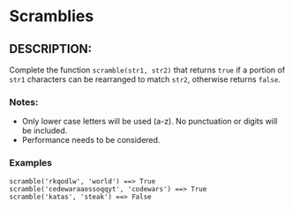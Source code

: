 # Scramblies
## DESCRIPTION:
Complete the function `scramble(str1, str2)` that returns `true` if a portion of `str1` characters can be rearranged to match `str2`, otherwise returns `false`.

### Notes:

- Only lower case letters will be used (a-z). No punctuation or digits will be included.
- Performance needs to be considered.
### Examples
```
scramble('rkqodlw', 'world') ==> True
scramble('cedewaraaossoqqyt', 'codewars') ==> True
scramble('katas', 'steak') ==> False
```
